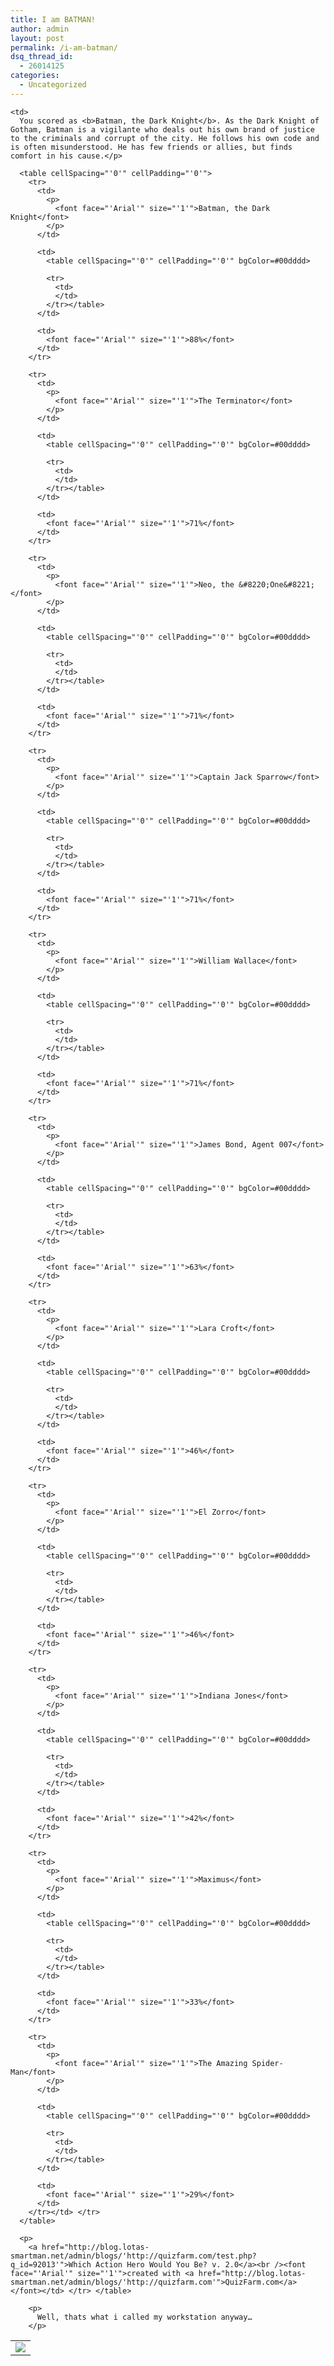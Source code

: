 ```yaml
---
title: I am BATMAN!
author: admin
layout: post
permalink: /i-am-batman/
dsq_thread_id:
  - 26014125
categories:
  - Uncategorized
---
```

<table cellSpacing="'0'" cellPadding="'5'">
  <tr>
    <td>
      <img src="http://images.quizfarm.com/1130268344BATMAN.jpg" />
    </td>
    
    <td>
      You scored as <b>Batman, the Dark Knight</b>. As the Dark Knight of Gotham, Batman is a vigilante who deals out his own brand of justice to the criminals and corrupt of the city. He follows his own code and is often misunderstood. He has few friends or allies, but finds comfort in his cause.</p> 
      
      <table cellSpacing="'0'" cellPadding="'0'">
        <tr>
          <td>
            <p>
              <font face="'Arial'" size="'1'">Batman, the Dark Knight</font>
            </p>
          </td>
          
          <td>
            <table cellSpacing="'0'" cellPadding="'0'" bgColor=#00dddd> 
            
            <tr>
              <td>
              </td>
            </tr></table>
          </td>
          
          <td>
            <font face="'Arial'" size="'1'">88%</font>
          </td>
        </tr>
        
        <tr>
          <td>
            <p>
              <font face="'Arial'" size="'1'">The Terminator</font>
            </p>
          </td>
          
          <td>
            <table cellSpacing="'0'" cellPadding="'0'" bgColor=#00dddd> 
            
            <tr>
              <td>
              </td>
            </tr></table>
          </td>
          
          <td>
            <font face="'Arial'" size="'1'">71%</font>
          </td>
        </tr>
        
        <tr>
          <td>
            <p>
              <font face="'Arial'" size="'1'">Neo, the &#8220;One&#8221;</font>
            </p>
          </td>
          
          <td>
            <table cellSpacing="'0'" cellPadding="'0'" bgColor=#00dddd> 
            
            <tr>
              <td>
              </td>
            </tr></table>
          </td>
          
          <td>
            <font face="'Arial'" size="'1'">71%</font>
          </td>
        </tr>
        
        <tr>
          <td>
            <p>
              <font face="'Arial'" size="'1'">Captain Jack Sparrow</font>
            </p>
          </td>
          
          <td>
            <table cellSpacing="'0'" cellPadding="'0'" bgColor=#00dddd> 
            
            <tr>
              <td>
              </td>
            </tr></table>
          </td>
          
          <td>
            <font face="'Arial'" size="'1'">71%</font>
          </td>
        </tr>
        
        <tr>
          <td>
            <p>
              <font face="'Arial'" size="'1'">William Wallace</font>
            </p>
          </td>
          
          <td>
            <table cellSpacing="'0'" cellPadding="'0'" bgColor=#00dddd> 
            
            <tr>
              <td>
              </td>
            </tr></table>
          </td>
          
          <td>
            <font face="'Arial'" size="'1'">71%</font>
          </td>
        </tr>
        
        <tr>
          <td>
            <p>
              <font face="'Arial'" size="'1'">James Bond, Agent 007</font>
            </p>
          </td>
          
          <td>
            <table cellSpacing="'0'" cellPadding="'0'" bgColor=#00dddd> 
            
            <tr>
              <td>
              </td>
            </tr></table>
          </td>
          
          <td>
            <font face="'Arial'" size="'1'">63%</font>
          </td>
        </tr>
        
        <tr>
          <td>
            <p>
              <font face="'Arial'" size="'1'">Lara Croft</font>
            </p>
          </td>
          
          <td>
            <table cellSpacing="'0'" cellPadding="'0'" bgColor=#00dddd> 
            
            <tr>
              <td>
              </td>
            </tr></table>
          </td>
          
          <td>
            <font face="'Arial'" size="'1'">46%</font>
          </td>
        </tr>
        
        <tr>
          <td>
            <p>
              <font face="'Arial'" size="'1'">El Zorro</font>
            </p>
          </td>
          
          <td>
            <table cellSpacing="'0'" cellPadding="'0'" bgColor=#00dddd> 
            
            <tr>
              <td>
              </td>
            </tr></table>
          </td>
          
          <td>
            <font face="'Arial'" size="'1'">46%</font>
          </td>
        </tr>
        
        <tr>
          <td>
            <p>
              <font face="'Arial'" size="'1'">Indiana Jones</font>
            </p>
          </td>
          
          <td>
            <table cellSpacing="'0'" cellPadding="'0'" bgColor=#00dddd> 
            
            <tr>
              <td>
              </td>
            </tr></table>
          </td>
          
          <td>
            <font face="'Arial'" size="'1'">42%</font>
          </td>
        </tr>
        
        <tr>
          <td>
            <p>
              <font face="'Arial'" size="'1'">Maximus</font>
            </p>
          </td>
          
          <td>
            <table cellSpacing="'0'" cellPadding="'0'" bgColor=#00dddd> 
            
            <tr>
              <td>
              </td>
            </tr></table>
          </td>
          
          <td>
            <font face="'Arial'" size="'1'">33%</font>
          </td>
        </tr>
        
        <tr>
          <td>
            <p>
              <font face="'Arial'" size="'1'">The Amazing Spider-Man</font>
            </p>
          </td>
          
          <td>
            <table cellSpacing="'0'" cellPadding="'0'" bgColor=#00dddd> 
            
            <tr>
              <td>
              </td>
            </tr></table>
          </td>
          
          <td>
            <font face="'Arial'" size="'1'">29%</font>
          </td>
        </tr></td> </tr>
      </table>
      
      <p>
        <a href="http://blog.lotas-smartman.net/admin/blogs/'http://quizfarm.com/test.php?q_id=92013'">Which Action Hero Would You Be? v. 2.0</a><br /><font face="'Arial'" size="'1'">created with <a href="http://blog.lotas-smartman.net/admin/blogs/'http://quizfarm.com'">QuizFarm.com</a></font></td> </tr> </table> 
        
        <p>
          Well, thats what i called my workstation anyway…
        </p>